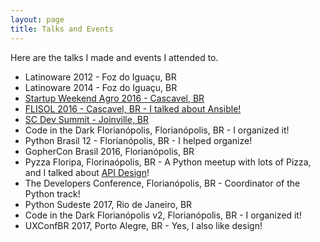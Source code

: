 ```yaml
---
layout: page
title: Talks and Events
---
```


Here are the talks I made and events I attended to.

* Latinoware 2012 - Foz do Iguaçu, BR
* Latinoware 2014 - Foz do Iguaçu, BR
* [Startup Weekend Agro 2016 - Cascavel, BR](http://deployeveryday.com/2016/03/29/startup-weekend-agro-cascavel-2016.html)
* [FLISOL 2016 - Cascavel, BR - I talked about Ansible!](http://deployeveryday.com/2016/04/19/flisol2016-cascavel.html)
* [SC Dev Summit - Joinville, BR](http://deployeveryday.com/2016/05/29/sc-dev-summit-16.html)
* Code in the Dark Florianópolis, Florianópolis, BR - I organized it!
* Python Brasil 12 - Florianópolis, BR - I helped organize!
* GopherCon Brasil 2016, Florianópolis, BR
* Pyzza Floripa, Florinaópolis, BR - A Python meetup with lots of Pizza, and I talked about [API Design](https://speakerdeck.com/jonatasbaldin/api-design-think-first-code-later)!
* The Developers Conference, Florianópolis, BR - Coordinator of the Python track!
* Python Sudeste 2017, Rio de Janeiro, BR
* Code in the Dark Florianópolis v2, Florianópolis, BR - I organized it!
* UXConfBR 2017, Porto Alegre, BR - Yes, I also like design!
